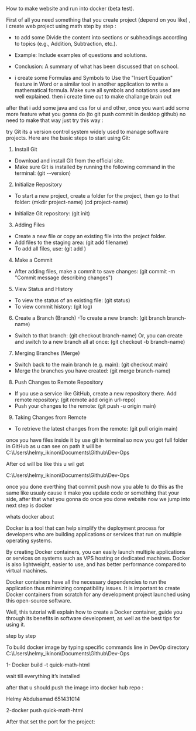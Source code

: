 How to make website and run into docker (beta test).

First of all you need something that you create project (depend on you like) , i create web project using math step by step :

- to add some Divide the content into sections or subheadings according to topics (e.g., Addition, Subtraction, etc.).
- Example: Include examples of questions and solutions.
- Conclusion: A summary of what has been discussed that on school.

- i create some Formulas and Symbols to Use the "Insert Equation" feature in Word or a similar tool in another application to write a mathematical formula. Make sure all symbols and notations used are well explained. then i create time out to make challange brain out 

after that i add some java and css for ui and other, once you want add some more feature what you gonna do (to git push commit in desktop github) no need to make that way just try  this way :

try Git its a version control system widely used to manage software projects. Here are the basic steps to start using Git:

1. Install Git
- Download and install Git from the official site.
- Make sure Git is installed by running the following command in the terminal:
(git --version)

2. Initialize Repository
- To start a new project, create a folder for the project, then go to that folder:
(mkdir project-name)
(cd project-name)

- Initialize Git repository:
(git init)

3. Adding Files
- Create a new file or copy an existing file into the project folder.
- Add files to the staging area:
(git add filename)
- To add all files, use:
(git add )

4. Make a Commit
- After adding files, make a commit to save changes:
(git commit -m "Commit message describing changes")

5. View Status and History
- To view the status of an existing file:
(git status)
- To view commit history:
(git log)

6. Create a Branch (Branch)
-To create a new branch:
(git branch branch-name)
- Switch to that branch:
(git checkout branch-name)
Or, you can create and switch to a new branch all at once:
(git checkout -b branch-name)

7. Merging Branches (Merge)
- Switch back to the main branch (e.g. main):
(git checkout main)
- Merge the branches you have created:
(git merge branch-name)

8. Push Changes to Remote Repository
- If you use a service like GitHub, create a new repository there.
Add remote repository:
(git remote add origin url-repo)
- Push your changes to the remote:
(git push -u origin main)

9. Taking Changes from Remote
- To retrieve the latest changes from the remote:
(git pull origin main)

once you have files inside it by use git in terminal so now you  got full folder in GitHub 
as u can see on path it will be C:\Users\helmy_ikinon\Documents\Github\Dev-Ops

After cd will be like this u wil get 

 C:\Users\helmy_ikinon\Documents\Github\Dev-Ops

once you done everthing that commit push now you able to do this as the same like usualy cause it make you update code or something that your side, after that what you gonna do once you done website now we jump into next step is docker 

whats docker about 

Docker is a tool that can help simplify the deployment process for developers who are building applications or services that run on multiple operating systems.

By creating Docker containers, you can easily launch multiple applications or services on systems such as VPS hosting or dedicated machines. Docker is also lightweight, easier to use, and has better performance compared to virtual machines.

Docker containers have all the necessary dependencies to run the application thus minimizing compatibility issues. It is important to create Docker containers from scratch for any development project launched using this open-source software.

Well, this tutorial will explain how to create a Docker container, guide you through its benefits in software development, as well as the best tips for using it.

step by step 

To build docker image by typing specific commands line in DevOp directory  C:\Users\helmy_ikinon\Documents\Github\Dev-Ops

1- Docker build -t quick-math-html

wait till everything it’s installed

after that u should push the image into docker hub repo :

Helmy Abdulsamad 651431014

2-docker push quick-math-html

After that set the port for the project:
